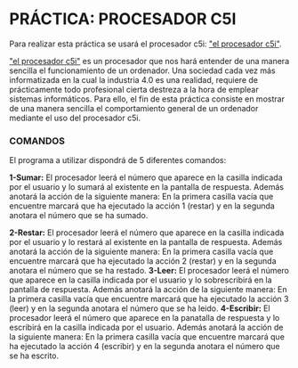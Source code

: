 # PRÁCTICA: PROCESADOR C5I

Para realizar esta práctica se usará el procesador c5i:  ["el procesador c5i"](https://nicolasserrano.github.io/c5i/Notas). 

["el procesador c5i"](https://nicolasserrano.github.io/c5i/Notas) es un procesador que nos hará entender de una manera sencilla el funcionamiento de un ordenador. Una sociedad cada vez más informatizada en la cual la industria 4.0 es una realidad, requiere de prácticamente todo profesional cierta destreza a la hora de emplear sistemas informáticos. Para ello, el fin de esta práctica consiste en mostrar de una manera sencilla el comportamiento general de un ordenador mediante el uso del procesador c5i.

### COMANDOS

El programa a utilizar dispondrá de 5 diferentes comandos:

**1-Sumar:** El procesador leerá el número que aparece en la casilla indicada  por el usuario y lo sumará al existente en la pantalla de respuesta. Además anotará la acción de la siguiente manera: En la primera casilla vacía que encuentre marcará que ha ejecutado la acción 1 (restar) y en la segunda anotara el número que se ha sumado.

**2-Restar:** El procesador leerá el número que aparece en la casilla indicada por el usuario y lo restará al existente en la pantalla de respuesta. Además anotará la acción de la siguiente manera: En la primera casilla vacía que encuentre marcará que ha ejecutado la acción 2 (restar) y en la segunda anotara el número que se ha restado.
**3-Leer:** El procesador leerá el número que aparece en la casilla indicada por el usuario y lo sobrescribirá en la pantalla de respuesta. Además anotará la acción de la siguiente manera: En la primera casilla vacía que encuentre marcará que ha ejecutado la acción 3 (leer) y en la segunda anotara el número que se ha leido.
**4-Escribir:** El procesador leerá el número que aparece en la panatalla de respuesta y lo escribirá en la casilla indicada por el usuario. Además anotará la acción de la siguiente manera: En la primera casilla vacía que encuentre marcará que ha ejecutado la acción 4 (escribir) y en la segunda anotara el número que se ha escrito.
